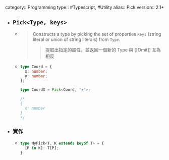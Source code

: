 category:: Programming
type:: #Typescript, #Utility
alias:: Pick
version:: 2.1+

- ## `Pick<Type, keys>`
	- > Constructs a type by picking the set of properties `Keys` (string literal or union of string literals) from `Type`.
	  >> 提取出指定的屬性，並返回一個新的 Type
	  與 [[Omit]] 互為相反
	- ```typescript
	  type Coord = {
	    x: number;
	    y: number;
	  };
	  
	  type CoordX = Pick<Coord, 'x'>;
	  
	  /*
	  {
	    x: number
	  }
	  */
	  ```
- ### 實作
	- ```typescript
	  type MyPick<T, K extends keyof T> = {
	    [P in K]: T[P];
	  }
	  ```